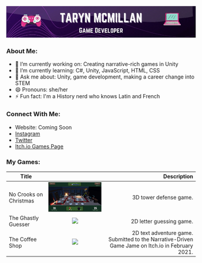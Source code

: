 
<img src="https://github.com/TarynMcMillan/TarynMcMillan/blob/main/Taryn%20McMillan%20gif.gif" width= "900">

### About Me:

- 🔭 I’m currently working on: Creating narrative-rich games in Unity
- 🌱 I’m currently learning: C#, Unity, JavaScript, HTML, CSS
- 💬 Ask me about: Unity, game development, making a career change into STEM
- 😄 Pronouns: she/her
- ⚡ Fun fact: I'm a History nerd who knows Latin and French

### Connect With Me:

- Website: Coming Soon
- <a href="https://www.instagram.com/tarynwritescode/" target="_blank">Instagram</a>
- <a href="https://twitter.com/TarynWritesCode" target="_blank">Twitter</a> 
- <a href="https://mystic-mill-games.itch.io/" target="_blank">Itch.io Games Page</a>

### My Games:

| Title     |       | Description  |
| ------------- |:-------------:| -----:|
| No Crooks on Christmas     | <img src= "https://github.com/TarynMcMillan/TarynMcMillan/blob/main/giphy.gif" width="500"> | 3D tower defense game. |
| The Ghastly Guesser     | <img src="https://github.com/TarynMcMillan/TarynMcMillan/blob/main/Ghastly%20Guesser%20gif.gif" width="500">      |   2D letter guessing game. |
| The Coffee Shop | <img src= "https://github.com/TarynMcMillan/TarynMcMillan/blob/main/Coffee%20Shop%20gif.gif" width="500">      |    2D text adventure game. Submitted to the Narrative-Driven Game Jame on Itch.io in February 2021. |



